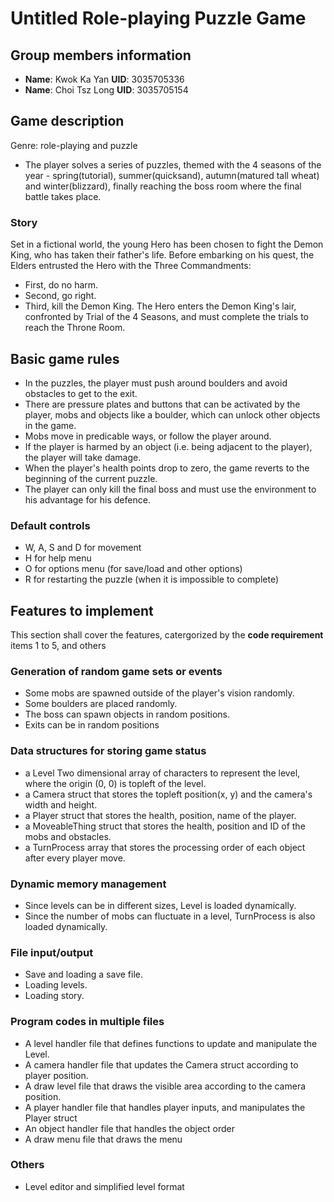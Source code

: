 # Untitled Role-playing Puzzle Game

## Group members information
- **Name**: Kwok Ka Yan    **UID**: 3035705336
- **Name**: Choi Tsz Long  **UID**: 3035705154

## Game description
Genre: role-playing and puzzle 
- The player solves a series of puzzles, themed with the 4 seasons of the year - spring(tutorial), summer(quicksand), autumn(matured tall wheat) and winter(blizzard), finally reaching the boss room where the final battle takes place. 
### Story
Set in a fictional world, the young Hero has been chosen to fight the Demon King, who has taken their father's life. Before embarking on his quest, the Elders entrusted the Hero with the Three Commandments:
- First, do no harm.
- Second, go right.
- Third, kill the Demon King.
The Hero enters the Demon King's lair, confronted by Trial of the 4 Seasons, and must complete the trials to reach the Throne Room.
## Basic game rules
- In the puzzles, the player must push around boulders and avoid obstacles to get to the exit. 
- There are pressure plates and buttons that can be activated by the player, mobs and objects like a boulder, which can unlock other objects in the game.
- Mobs move in predicable ways, or follow the player around.
- If the player is harmed by an object (i.e. being adjacent to the player), the player will take damage. 
- When the player's health points drop to zero, the game reverts to the beginning of the current puzzle. 
- The player can only kill the final boss and must use the environment to his advantage for his defence.
### Default controls
- W, A, S and D for movement
- H for help menu
- O for options menu (for save/load and other options)
- R for restarting the puzzle (when it is impossible to complete)
## Features to implement
This section shall cover the features, catergorized by the **code requirement** items 1 to 5, and others
### Generation of random game sets or events
- Some mobs are spawned outside of the player's vision randomly.
- Some boulders are placed randomly.
- The boss can spawn objects in random positions.
- Exits can be in random positions
### Data structures for storing game status
- a Level Two dimensional array of characters to represent the level, where the origin (0, 0) is topleft of the level.
- a Camera struct that stores the topleft position(x, y) and the camera's width and height.
- a Player struct that stores the health, position, name of the player.
- a MoveableThing struct that stores the health, position and ID of the mobs and obstacles.
- a TurnProcess array that stores the processing order of each object after every player move.
### Dynamic memory management
- Since levels can be in different sizes, Level is loaded dynamically.
- Since the number of mobs can fluctuate in a level, TurnProcess is also loaded dynamically.
### File input/output
- Save and loading a save file.
- Loading levels.
- Loading story.
### Program codes in multiple files
- A level handler file that defines functions to update and manipulate the Level.
- A camera handler file that updates the Camera struct according to player position.
- A draw level file that draws the visible area according to the camera position.
- A player handler file that handles player inputs, and manipulates the Player struct
- An object handler file that handles the object order
- A draw menu file that draws the menu
### Others
- Level editor and simplified level format 